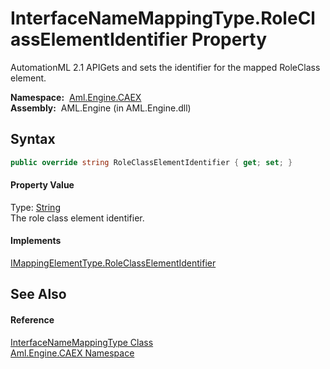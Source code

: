 InterfaceNameMappingType.RoleClassElementIdentifier Property
============================================================
AutomationML 2.1 APIGets and sets the identifier for the mapped RoleClass element.

  **Namespace:**  [Aml.Engine.CAEX][1]  
  **Assembly:**  AML.Engine (in AML.Engine.dll)

Syntax
------

```csharp
public override string RoleClassElementIdentifier { get; set; }
```

#### Property Value
Type: [String][2]  
 The role class element identifier. 
#### Implements
[IMappingElementType.RoleClassElementIdentifier][3]  


See Also
--------

#### Reference
[InterfaceNameMappingType Class][4]  
[Aml.Engine.CAEX Namespace][1]  

[1]: ../README.md
[2]: https://docs.microsoft.com/dotnet/api/system.string
[3]: ../IMappingElementType/RoleClassElementIdentifier.md
[4]: README.md
[5]: https://www.automationml.org
[6]: ../../icons/logoShade.png